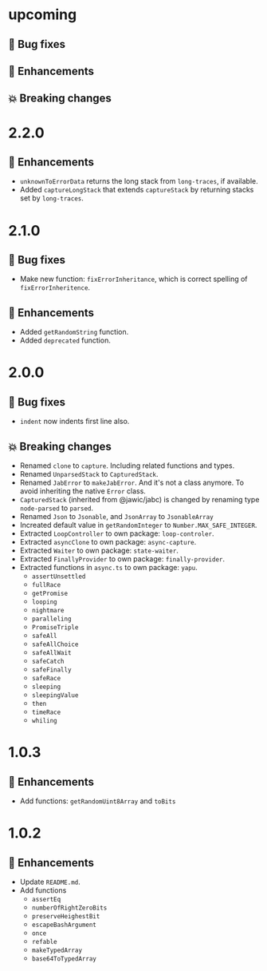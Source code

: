 # upcoming

## :bug: Bug fixes

## :tada: Enhancements

## :boom: Breaking changes

# 2.2.0

## :tada: Enhancements

- `unknownToErrorData` returns the long stack from `long-traces`, if available.
- Added `captureLongStack` that extends `captureStack` by returning stacks set
  by `long-traces`.

# 2.1.0

## :bug: Bug fixes

- Make new function: `fixErrorInheritance`, which is correct spelling of
  `fixErrorInheritence`.

## :tada: Enhancements

- Added `getRandomString` function.
- Added `deprecated` function.

# 2.0.0

## :bug: Bug fixes

- `indent` now indents first line also.

## :boom: Breaking changes

- Renamed `clone` to `capture`. Including related functions and types.
- Renamed `UnparsedStack` to `CapturedStack`.
- Renamed `JabError` to `makeJabError`. And it's not a class anymore. To avoid
  inheriting the native `Error` class.
- `CapturedStack` (inherited from @jawic/jabc) is changed by renaming type
  `node-parsed` to `parsed`.
- Renamed `Json` to `Jsonable`, and `JsonArray` to `JsonableArray`
- Increated default value in `getRandomInteger` to `Number.MAX_SAFE_INTEGER`.
- Extracted `LoopController` to own package: `loop-controler`.
- Extracted `asyncClone` to own package: `async-capture`.
- Extracted `Waiter` to own package: `state-waiter`.
- Extracted `FinallyProvider` to own package: `finally-provider`.
- Extracted functions in `async.ts` to own package: `yapu`.
  - `assertUnsettled`
  - `fullRace`
  - `getPromise`
  - `looping`
  - `nightmare`
  - `paralleling`
  - `PromiseTriple`
  - `safeAll`
  - `safeAllChoice`
  - `safeAllWait`
  - `safeCatch`
  - `safeFinally`
  - `safeRace`
  - `sleeping`
  - `sleepingValue`
  - `then`
  - `timeRace`
  - `whiling`

# 1.0.3

## :tada: Enhancements

- Add functions: `getRandomUint8Array` and `toBits`

# 1.0.2

## :tada: Enhancements

- Update `README.md`.
- Add functions
  - `assertEq`
  - `numberOfRightZeroBits`
  - `preserveHeighestBit`
  - `escapeBashArgument`
  - `once`
  - `refable`
  - `makeTypedArray`
  - `base64ToTypedArray`
